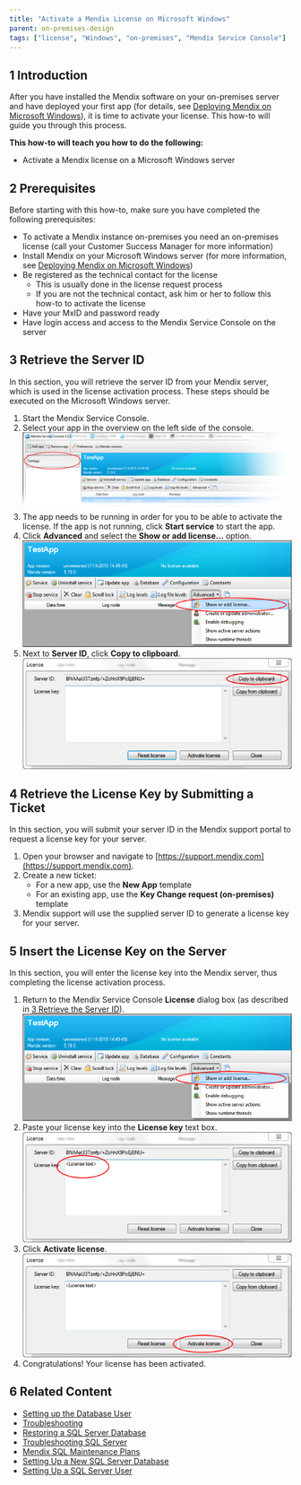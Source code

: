 ```yaml
---
title: "Activate a Mendix License on Microsoft Windows"
parent: on-premises-design
tags: ["license", "Windows", "on-premises", "Mendix Service Console"]
---
```


## 1 Introduction

After you have installed the Mendix software on your on-premises server and have deployed your first app (for details, see [Deploying Mendix on Microsoft Windows](deploy-mendix-on-microsoft-windows)), it is time to activate your license. This how-to will guide you through this process.  

**This how-to will teach you how to do the following:**

* Activate a Mendix license on a Microsoft Windows server

## 2 Prerequisites

Before starting with this how-to, make sure you have completed the following prerequisites:

* To activate a Mendix instance on-premises you need an on-premises license (call your Customer Success Manager for more information)
* Install Mendix on your Microsoft Windows server (for more information, see [Deploying Mendix on Microsoft Windows](deploy-mendix-on-microsoft-windows))
* Be registered as the technical contact for the license
    * This is usually done in the license request process
    * If you are not the technical contact, ask him or her to follow this how-to to activate the license
* Have your MxID and password ready
* Have login access and access to the Mendix Service Console on the server

## <a name="3RetrievetheServerID"></a>3 Retrieve the Server ID

In this section, you will retrieve the server ID from your Mendix server, which is used in the license activation process. These steps should be executed on the Microsoft Windows server.

1. Start the Mendix Service Console.
2. Select your app in the overview on the left side of the console.
    ![](attachments/19202502/19398813.png)
3. The app needs to be running in order for you to be able to activate the license. If the app is not running, click **Start service** to start the app.
4.  Click **Advanced** and select the **Show or add license...** option.
    ![](attachments/19202502/19398814.png) 
5. Next to **Server ID**, click **Copy to clipboard**.
    ![](attachments/19202502/19398815.png) 

## 4 Retrieve the License Key by Submitting a Ticket

In this section, you will submit your server ID in the Mendix support portal to request a license key for your server.

1. Open your browser and navigate to [https://support.mendix.com](https://support.mendix.com).
2. Create a new ticket:
    * For a new app, use the **New App** template
    * For an existing app, use the **Key Change request (on-premises)** template
3. Mendix support will use the supplied server ID to generate a license key for your server.

## 5 Insert the License Key on the Server

In this section, you will enter the license key into the Mendix server, thus completing the license activation process.

1. Return to the Mendix Service Console **License** dialog box (as described in [3 Retrieve the Server ID](#3RetrievetheServerID)).
    ![](attachments/19202502/19398814.png) 
2. Paste your license key into the **License key** text box.
    ![](attachments/19202502/19398816.png) 
3.  Click **Activate license**.
    ![](attachments/19202502/19398817.png) 
4.  Congratulations! Your license has been activated.

## 6 Related Content

*   [Setting up the Database User](setting-up-the-database-user)
*   [Troubleshooting](troubleshooting)
*   [Restoring a SQL Server Database](restoring-a-sql-server-database)
*   [Troubleshooting SQL Server](troubleshooting-sql-server)
*   [Mendix SQL Maintenance Plans](mendix-sql-maintenance-plans)
*   [Setting Up a New SQL Server Database](setting-up-a-new-sql-server-database)
*   [Setting Up a SQL Server User](setting-up-a-sql-server-user)
